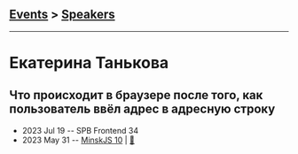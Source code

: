 ## [Events](../README.md) > [Speakers](../speakers.md)
---

# Екатерина Танькова

## Что происходит в браузере после того, как пользователь ввёл адрес в адресную строку
- 2023 Jul 19 -- SPB Frontend 34    
- 2023 May 31 -- [MinskJS 10](https://youtu.be/OjBcOQ_ynJo)  | [:notebook:](https://tankovae.github.io/slides/)  
